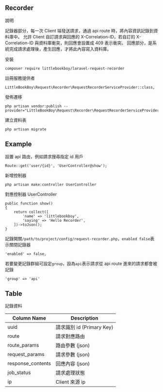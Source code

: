 ## Recorder

說明

記錄器部分，每一次 Client 端發送請求，通過 api route 時，將內容資訊記錄到資料庫中。
允許 Client 自訂請求與回應的 X-Correlation-ID，若自訂的 X-Correlation-ID 與資料庫衝突，則回應會設置成 409 表示衝突。
回應部分，是系統完成請求處理後，產生回應，才將此內容寫入資料庫。

安裝
```
composer require littlebookboy/laravel-request-recorder
```

註冊服務提供者
```
LittleBookBoy\Request\Recorder\RequestRecorderServiceProvider::class,
```

發佈遷移
```
php artisan vendor:publish --provider="LittleBookBoy\Request\Recorder\RequestRecorderServiceProvider"
```

建立資料表
```
php artisan migrate
```

## Example

設置 api 路由，例如請求搜尋指定 id 用戶
```
Route::get('user/{id}', 'UserController@show');
```

新增控制器
```
php artisan make:controller UserController
```

對應控制器 UserController
```
public function show()
{
    return collect([
        'name' => 'littlebookboy',
        'saying' => 'Hello Recorder',
    ])->toJson();
}
```

記錄開關```/path/to/project/config/request-recorder.php```，```enabled false```表示關閉記錄器
```
'enabled' => false,
```
若要變更記錄群組可設定```group```，設為```api```表示請求從 api route 進來的請求都會被記錄
```
'group' => 'api'
```

## Table

記錄資料

|  Column Name      |         Description        |
|-------------------|----------------------------|
|  uuid             |   請求識別 id (Primary Key) |
|  route            |   請求對應路由              |
|  route_params     |   路由參數 (json)           |
|  request_params   |   請求參數 (json)           |
|  response_contents|   回應內容 (json)           |
|  job_status       |   請求處理狀態              |
|  ip               |   Client 來源 ip           |
